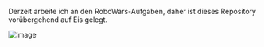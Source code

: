 Derzeit arbeite ich an den RoboWars-Aufgaben, daher ist dieses Repository vorübergehend auf Eis gelegt.

![image](https://github.com/user-attachments/assets/b7972ed1-3e15-4506-8696-90f8ffe23808)
